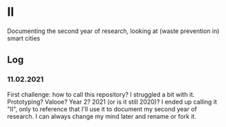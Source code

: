 # II
Documenting the second year of research, looking at (waste prevention in) smart cities

## Log

### 11.02.2021

First challenge: how to call this repository? I struggled a bit with it. Prototyping? Valooe? Year 2? 2021 (or is it still 2020)? I ended up calling it "II", only to reference that I'll use it to document my second year of research. I can always change my mind later and rename or fork it.
